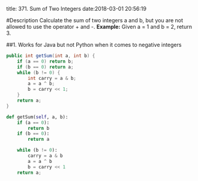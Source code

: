 title: 371. Sum of Two Integers
date:2018-03-01 20:56:19

#Description
Calculate the sum of two integers a and b, but you are not allowed to use the operator + and -.
**Example:**
Given a = 1 and b = 2, return 3.

##1. Works for Java but not Python when it comes to negative integers
```java
public int getSum(int a, int b) {
	if (a == 0) return b;
	if (b == 0) return a;
	while (b != 0) {
		int carry = a & b;
		a = a ^ b;
		b = carry << 1;
	}
	return a;
}
```
```python
def getSum(self, a, b):
    if (a == 0):
        return b
    if (b == 0):
        return a

    while (b != 0):
        carry = a & b
        a = a ^ b
        b = carry << 1
    return a;
```